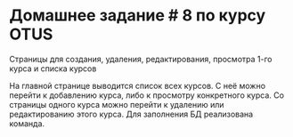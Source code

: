 <html> 
<head> 
<title>homework_04</title> 
</head> 
<body> 
<H1>Домашнее задание # 8 по курсу OTUS</H1> 
<P>Страницы для создания, удаления, редактирования, просмотра 1-го курса и списка курсов</P> 
<div>
На главной странице выводится список всех курсов. С неё можно перейти к добавлению курса, 
либо к просмотру конкретного курса. Со страницы одного курса можно перейти 
к удалению или редактированию этого курса. Для заполнения БД реализована команда. 
</div>
</body> 
</html>